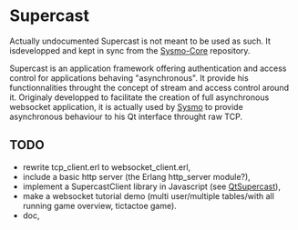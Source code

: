 Supercast
=========

Actually undocumented Supercast is not meant to be used as such. It isdevelopped and kept in sync from the [Sysmo-Core] repository.

Supercast is an application framework offering authentication and access control for applications behaving "asynchronous". It provide his functionnalities throught the concept of stream and access control around it. Originaly developped to facilitate the creation of full asynchronous websocket application, it is actually used by [Sysmo] to provide asynchronous behaviour to his Qt interface throught raw TCP.


TODO
----
* rewrite tcp_client.erl to websocket_client.erl,
* include a basic http server (the Erlang http_server module?),
* implement a SupercastClient library in Javascript (see [QtSupercast]),
* make a websocket tutorial demo (multi user/multiple tables/with all running game overview, tictactoe game).
* doc,

[Sysmo-Core]: https://github.com/sysmo-nms/sysmo-core
[Sysmo]: http://www.sysmo.io/
[QtSupercast]: https://github.com/sysmo-nms/sysmo-operator/tree/master/network